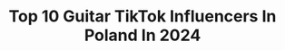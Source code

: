 ---
title: Top 10 Guitar TikTok Influencers In Poland In 2024
description: >-
  Find top guitar TikTok influencers in Poland in 2024. Most popular hashtags: #dc #dlaciebie #duet #guitar.
platform: TikTok
hits: 12
text_top: Analyze the best TikTok influencers on inBeat.
text_bottom: Our search engine holds 12 TikTok influencers like this in Poland for you to contact.
profiles:
  - username: "mrc0ffee"
    fullname: >-
      Kawa☕
    bio: >-
      20 yo guitarist Ig: kawa_filip ⬆️ Na 100k przefarbuję się na łyso
    location: "Poland"
    followers: 83700
    engagement: 1225
    commentsToLikes: 0.021652
    id: ck96265j1pcmv0j78ph0nylrw
    verified: false
    hashtags: "#singing, #guitar, #duet, #dc"
  - username: "krzysu_ad"
    fullname: >-
      krzys Adamczak
    bio: >-
      Ig-krzysu_ad CZEMU TIK TOK MNIE NIE LUBI 😩
    location: "Poland"
    followers: 15500
    engagement: 1237
    commentsToLikes: 0.086308
    id: ckb9j7w6vad520j233tjr06xx
    verified: false
    hashtags: "#laaxbaby, #foryou, #fail, #dc"
  - username: "juliakaliszewskaa"
    fullname: >-
      Julia Kaliszewska
    bio: >-
      👀2002👀 ig juliakaliszewskaa
    location: "Poland"
    followers: 123700
    engagement: 2109
    commentsToLikes: 0.033222
    id: ckbqfyuay1jgd0j23duhofzeg
    verified: false
    hashtags: "#3kipa, #friz, #friends, #sis"
  - username: "narcystyczne"
    fullname: >-
      Anna
    bio: >-
      hi there
    location: "Poland"
    followers: 46300
    engagement: 1587
    commentsToLikes: 0.022238
    id: ckcj8rik57gb70j233a2hq5p7
    verified: false
    hashtags: "#youareawesome, #zodiacsigns, #zodiac, #pov"
  - username: "oliwia.myczkowska"
    fullname: >-
      Oliwia Myczkowska
    bio: >-
      instagram: @oliwia.myczkowska snapchat: myczkowska.o
    location: "Poland"
    followers: 5795
    engagement: 741
    commentsToLikes: 0.019988
    id: cka6iu15os1p00i78ty6aoq3b
    verified: false
    hashtags: "#cover, #trend, #dc, #dlaciebie"
  - username: "majakimajki"
    fullname: >-
      🥀 MAYAKI 🥀
    bio: >-
      👩🏻‍💻 UX/UI design 🧠 kreatywność 🍳 yum 👏🏻 fun szwajcowska+tiktok@gmail.com
    location: "Poland"
    followers: 14200
    engagement: 725
    commentsToLikes: 0.031677
    id: ck962d4s3q4uq0j7828glvoo0
    verified: false
    hashtags: "#praca, #memodajnia, #music, #grafik"
  - username: "amela_k5"
    fullname: >-
      Amelka
    bio: >-
      
    location: "Poland"
    followers: 20200
    engagement: 679
    commentsToLikes: 0.000000
    id: ck9ej7dna141v0j78nihqjwkt
    verified: false
    hashtags: "#gitar, #instrument, #tiktok, #guitar"
  - username: "tipypata"
    fullname: >-
      Dawid Pat Belfer Muz
    bio: >-
      Belfer, opiekun Diego. Gitary, Ukulele, Bas, Klawisze. Motocykle i Sąsiedzi.
    location: "Poland"
    followers: 79600
    engagement: 1071
    commentsToLikes: 0.039204
    id: ckauvu9c30xle0j23nav9hapf
    verified: false
    hashtags: "#tipypata, #harmonijka, #zegnajrozumku, #kotipat"
  - username: "marrrlej"
    fullname: >-
      Marlenka Cudna
    bio: >-
      43k !! dziękuję ♡ Zapraszam na insta i stronę na fb marlejnails
    location: "Poland"
    followers: 43700
    engagement: 960
    commentsToLikes: 0.098023
    id: ck83zohe01m8b0j78ww6x9cs6
    verified: false
    hashtags: "#viral, #foryou, #dc, #duet"
  - username: "jokeroficjalny"
    fullname: >-
      JokerOficjalny
    bio: >-
      Wokalista Zespołu Joker 😎🎤 Twórca Hitów 🎧: APARATKA , NAPAD NA SERCE, ZOŁZA
    location: "Poland"
    followers: 34800
    engagement: 871
    commentsToLikes: 0.028366
    id: ckc7auapykjlb0j23688idb75
    verified: false
    hashtags: "#dance, #skanerczasu, #dlaciebie, #jokerspiewa"
---